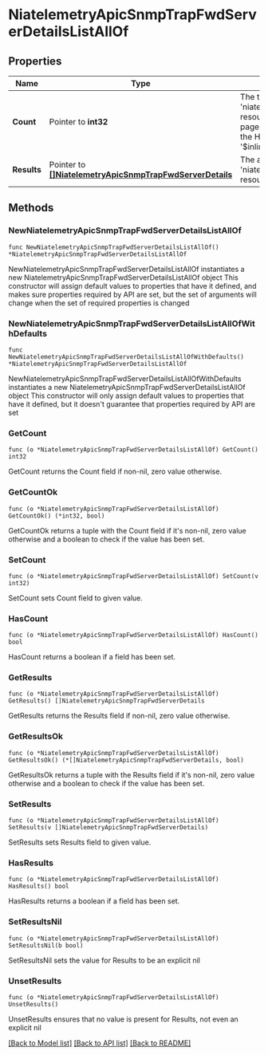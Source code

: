 # NiatelemetryApicSnmpTrapFwdServerDetailsListAllOf

## Properties

Name | Type | Description | Notes
------------ | ------------- | ------------- | -------------
**Count** | Pointer to **int32** | The total number of &#39;niatelemetry.ApicSnmpTrapFwdServerDetails&#39; resources matching the request, accross all pages. The &#39;Count&#39; attribute is included when the HTTP GET request includes the &#39;$inlinecount&#39; parameter. | [optional] 
**Results** | Pointer to [**[]NiatelemetryApicSnmpTrapFwdServerDetails**](NiatelemetryApicSnmpTrapFwdServerDetails.md) | The array of &#39;niatelemetry.ApicSnmpTrapFwdServerDetails&#39; resources matching the request. | [optional] 

## Methods

### NewNiatelemetryApicSnmpTrapFwdServerDetailsListAllOf

`func NewNiatelemetryApicSnmpTrapFwdServerDetailsListAllOf() *NiatelemetryApicSnmpTrapFwdServerDetailsListAllOf`

NewNiatelemetryApicSnmpTrapFwdServerDetailsListAllOf instantiates a new NiatelemetryApicSnmpTrapFwdServerDetailsListAllOf object
This constructor will assign default values to properties that have it defined,
and makes sure properties required by API are set, but the set of arguments
will change when the set of required properties is changed

### NewNiatelemetryApicSnmpTrapFwdServerDetailsListAllOfWithDefaults

`func NewNiatelemetryApicSnmpTrapFwdServerDetailsListAllOfWithDefaults() *NiatelemetryApicSnmpTrapFwdServerDetailsListAllOf`

NewNiatelemetryApicSnmpTrapFwdServerDetailsListAllOfWithDefaults instantiates a new NiatelemetryApicSnmpTrapFwdServerDetailsListAllOf object
This constructor will only assign default values to properties that have it defined,
but it doesn't guarantee that properties required by API are set

### GetCount

`func (o *NiatelemetryApicSnmpTrapFwdServerDetailsListAllOf) GetCount() int32`

GetCount returns the Count field if non-nil, zero value otherwise.

### GetCountOk

`func (o *NiatelemetryApicSnmpTrapFwdServerDetailsListAllOf) GetCountOk() (*int32, bool)`

GetCountOk returns a tuple with the Count field if it's non-nil, zero value otherwise
and a boolean to check if the value has been set.

### SetCount

`func (o *NiatelemetryApicSnmpTrapFwdServerDetailsListAllOf) SetCount(v int32)`

SetCount sets Count field to given value.

### HasCount

`func (o *NiatelemetryApicSnmpTrapFwdServerDetailsListAllOf) HasCount() bool`

HasCount returns a boolean if a field has been set.

### GetResults

`func (o *NiatelemetryApicSnmpTrapFwdServerDetailsListAllOf) GetResults() []NiatelemetryApicSnmpTrapFwdServerDetails`

GetResults returns the Results field if non-nil, zero value otherwise.

### GetResultsOk

`func (o *NiatelemetryApicSnmpTrapFwdServerDetailsListAllOf) GetResultsOk() (*[]NiatelemetryApicSnmpTrapFwdServerDetails, bool)`

GetResultsOk returns a tuple with the Results field if it's non-nil, zero value otherwise
and a boolean to check if the value has been set.

### SetResults

`func (o *NiatelemetryApicSnmpTrapFwdServerDetailsListAllOf) SetResults(v []NiatelemetryApicSnmpTrapFwdServerDetails)`

SetResults sets Results field to given value.

### HasResults

`func (o *NiatelemetryApicSnmpTrapFwdServerDetailsListAllOf) HasResults() bool`

HasResults returns a boolean if a field has been set.

### SetResultsNil

`func (o *NiatelemetryApicSnmpTrapFwdServerDetailsListAllOf) SetResultsNil(b bool)`

 SetResultsNil sets the value for Results to be an explicit nil

### UnsetResults
`func (o *NiatelemetryApicSnmpTrapFwdServerDetailsListAllOf) UnsetResults()`

UnsetResults ensures that no value is present for Results, not even an explicit nil

[[Back to Model list]](../README.md#documentation-for-models) [[Back to API list]](../README.md#documentation-for-api-endpoints) [[Back to README]](../README.md)



